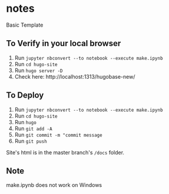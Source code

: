 # notes
Basic Template

## To Verify in your local browser
1. Run `jupyter nbconvert --to notebook --execute make.ipynb`
2. Run `cd hugo-site`
3. Run `hugo server -D`
4. Check here: http://localhost:1313/hugobase-new/

## To Deploy

1. Run `jupyter nbconvert --to notebook --execute make.ipynb`
2. Run `cd hugo-site`
3. Run `hugo`
4. Run `git add -A`
5. Run `git commit -m "commit message`
6. Run `git push`

Site's html is in the master branch's `/docs` folder.

## Note

make.ipynb does not work on Windows
